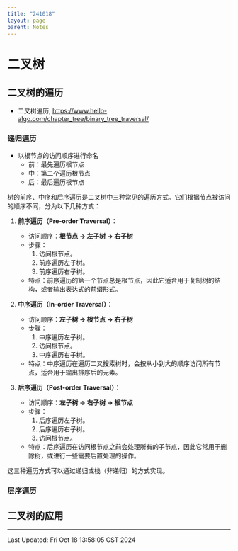 ```yaml
---
title: "241018"
layout: page
parent: Notes
---
```


# 二叉树

## 二叉树的遍历

- 二叉树遍历, <https://www.hello-algo.com/chapter_tree/binary_tree_traversal/>

### 递归遍历

- 以根节点的访问顺序进行命名
	- 前：最先遍历根节点
	- 中：第二个遍历根节点
	- 后：最后遍历根节点

树的前序、中序和后序遍历是二叉树中三种常见的遍历方式。它们根据节点被访问的顺序不同，分为以下几种方式：

1. **前序遍历（Pre-order Traversal）**：
   - 访问顺序：**根节点 → 左子树 → 右子树**
   - 步骤：
     1. 访问根节点。
     2. 前序遍历左子树。
     3. 前序遍历右子树。
   - 特点：前序遍历的第一个节点总是根节点，因此它适合用于复制树的结构，或者输出表达式的前缀形式。

2. **中序遍历（In-order Traversal）**：
   - 访问顺序：**左子树 → 根节点 → 右子树**
   - 步骤：
     1. 中序遍历左子树。
     2. 访问根节点。
     3. 中序遍历右子树。
   - 特点：中序遍历在遍历二叉搜索树时，会按从小到大的顺序访问所有节点，适合用于输出排序后的元素。

3. **后序遍历（Post-order Traversal）**：
   - 访问顺序：**左子树 → 右子树 → 根节点**
   - 步骤：
     1. 后序遍历左子树。
     2. 后序遍历右子树。
     3. 访问根节点。
   - 特点：后序遍历在访问根节点之前会处理所有的子节点，因此它常用于删除树，或进行一些需要后置处理的操作。

这三种遍历方式可以通过递归或栈（非递归）的方式实现。

### 层序遍历


## 二叉树的应用



---

Last Updated: Fri Oct 18 13:58:05 CST 2024
